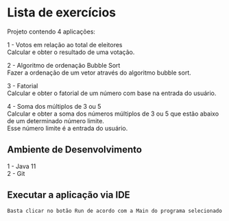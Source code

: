 # Lista de exercícios

Projeto contendo 4 aplicações:

1 - Votos em relação ao total de eleitores  
  Calcular e obter o resultado de uma votação.

2 - Algoritmo de ordenação Bubble Sort  
  Fazer a ordenação de um vetor através do algoritmo bubble sort.
  
3 - Fatorial  
  Calcular e obter o fatorial de um número com base na entrada do usuário.
  
4 - Soma dos múltiplos de 3 ou 5  
  Calcular e obter a soma dos números múltiplos de 3 ou 5 que estão abaixo de um determinado número limite.  
  Esse número limite é a entrada do usuário.  
  
## **Ambiente de Desenvolvimento**

1 - Java 11  
2 - Git

## **Executar a aplicação via IDE**
```
Basta clicar no botão Run de acordo com a Main do programa selecionado
```
